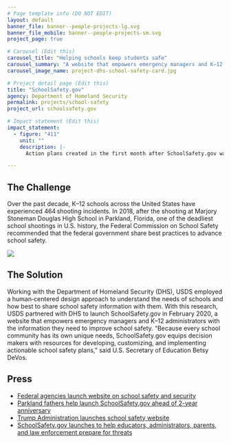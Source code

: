 ```yaml
---
# Page template info (DO NOT EDIT)
layout: default
banner_file: banner--people-projects-lg.svg
banner_file_mobile: banner--people-projects-sm.svg
project_page: true

# Carousel (Edit this)
carousel_title: "Helping schools keep students safe"
carousel_summary: "A website that empowers emergency managers and K–12 administrators with the information they need to improve school safety."
carousel_image_name: project-dhs-school-safety-card.jpg

# Project detail page (Edit this)
title: "SchoolSafety.gov"
agency: Department of Homeland Security
permalink: projects/school-safety
project_url: schoolsafety.gov

# Impact statement (Edit this)
impact_statement:
  - figure: "411"
    unit: ""
    description: |-
      Action plans created in the first month after SchoolSafety.gov was released

---
```


## The Challenge

Over the past decade, K–12 schools across the United States have experienced 464 shooting incidents. In 2018, after the shooting at Marjory Stoneman Douglas High School in Parkland, Florida, one of the deadliest school shootings in U.S. history, the Federal Commission on School Safety recommended that the federal government share best practices to advance school safety.

![](../images/project-dhs-school-safety-page.jpg)

## The Solution

Working with the Department of Homeland Security (DHS), USDS employed a human‑centered design approach to understand the needs of schools and how best to share school safety information with them. With this research, USDS partnered with DHS to launch SchoolSafety.gov 
in February 2020, a website that empowers emergency managers and K–12 administrators with the information they need to improve school safety. “Because every school community has its own unique needs, SchoolSafety.gov equips decision makers with resources for developing, customizing, and implementing actionable school safety plans,” said U.S. Secretary of Education Betsy DeVos.

## Press

- [Federal agencies launch website on school safety and security](https://www.safetyandhealthmagazine.com/articles/19532-trump-administration-launches-school-safety-website)
- [Parkland fathers help launch SchoolSafety.gov ahead of 2-year anniversary](https://cbs12.com/news/local/parkland-fathers-launch-school-safety-initiative-fund-ahead-of-2-year-anniversary)
- [Trump Administration launches school safety website](https://homelandprepnews.com/stories/44240-trump-administration-launches-school-safety-website/)
- [SchoolSafety.gov launches to help educators, administrators, parents, and law enforcement prepare for threats](https://www.ed.gov/news/press-releases/schoolsafetygov-launches-help-educators-administrators-parents-and-law-enforcement-prepare-threats)
